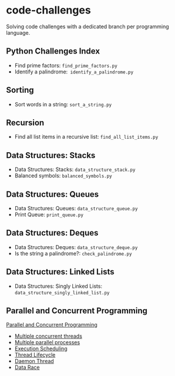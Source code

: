 # code-challenges
Solving code challenges with a dedicated branch per programming language.

## Python Challenges Index

* Find prime factors: `find_prime_factors.py`
* Identify a palindrome:` identify_a_palindrome.py`

## Sorting

* Sort words in a string: `sort_a_string.py`

## Recursion

* Find all list items in a recursive list: `find_all_list_items.py`

## Data Structures: Stacks

* Data Structures: Stacks: `data_structure_stack.py`
* Balanced symbols: `balanced_symbols.py`

## Data Structures: Queues

* Data Structures: Queues: `data_structure_queue.py`
* Print Queue: `print_queue.py`

## Data Structures: Deques

* Data Structures: Deques: `data_structure_deque.py`
* Is the string a palindrome?: `check_palindrome.py`

## Data Structures: Linked Lists

* Data Structures: Singly Linked Lists: `data_structure_singly_linked_list.py`

## Parallel and Concurrent Programming

[Parallel and Concurrent Programming](parallel/README.md)

* [Multiple concurrent threads](parallel/multiple_concurrent_threads.py)
* [Multiple parallel processes](parallel/multiple_processes.py)
* [Execution Scheduling](parallel/execution_scheduling.py)
* [Thread Lifecycle](parallel/thread_lifecycle.py)
* [Daemon Thread](parallel/daemon_thread.py)
* [Data Race](parallel/data_race.py)